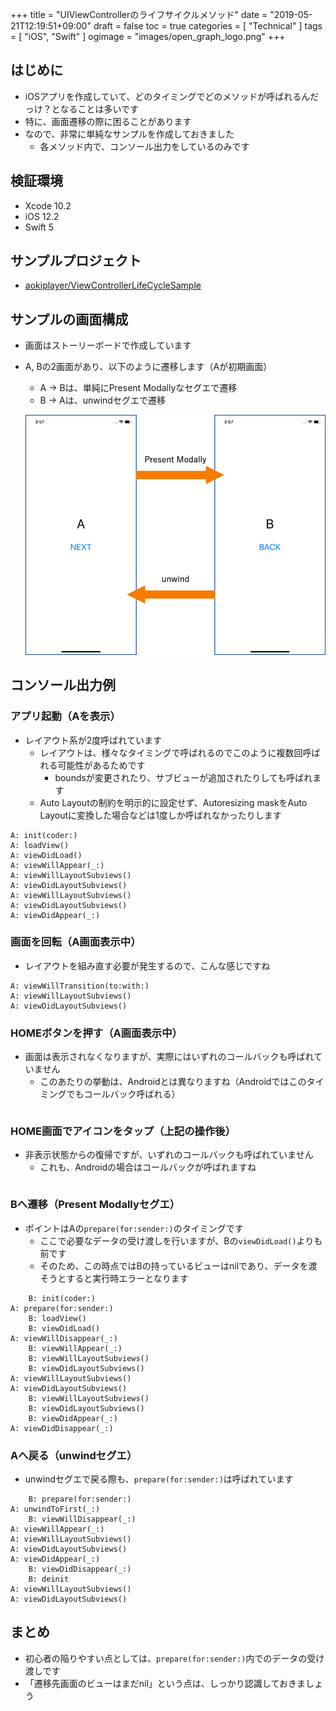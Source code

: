 +++
title = "UIViewControllerのライフサイクルメソッド"
date = "2019-05-21T12:19:51+09:00"
draft = false
toc = true
categories = [ "Technical" ]
tags = [ "iOS", "Swift" ]
ogimage = "images/open_graph_logo.png"
+++

## はじめに

- iOSアプリを作成していて、どのタイミングでどのメソッドが呼ばれるんだっけ？となることは多いです
- 特に、画面遷移の際に困ることがあります
- なので、非常に単純なサンプルを作成しておきました
    - 各メソッド内で、コンソール出力をしているのみです

## 検証環境

- Xcode 10.2
- iOS 12.2
- Swift 5

## サンプルプロジェクト

- [aokiplayer/ViewControllerLifeCycleSample](https://github.com/aokiplayer/ViewControllerLifeCycleSample)

## サンプルの画面構成

- 画面はストーリーボードで作成しています
- A, Bの2画面があり、以下のように遷移します（Aが初期画面）
    - A -> Bは、単純にPresent Modallyなセグエで遷移
    - B -> Aは、unwindセグエで遷移

    ![segue_image](/images/viewcontrollerlifecycle/vc_lifecycle_segue.png)

## コンソール出力例
### アプリ起動（Aを表示）
- レイアウト系が2度呼ばれています
    - レイアウトは、様々なタイミングで呼ばれるのでこのように複数回呼ばれる可能性があるためです
        - boundsが変更されたり、サブビューが追加されたりしても呼ばれます
    - Auto Layoutの制約を明示的に設定せず、Autoresizing maskをAuto Layoutに変換した場合などは1度しか呼ばれなかったりします

```console
A: init(coder:)
A: loadView()
A: viewDidLoad()
A: viewWillAppear(_:)
A: viewWillLayoutSubviews()
A: viewDidLayoutSubviews()
A: viewWillLayoutSubviews()
A: viewDidLayoutSubviews()
A: viewDidAppear(_:)
```

### 画面を回転（A画面表示中）
- レイアウトを組み直す必要が発生するので、こんな感じですね

```console
A: viewWillTransition(to:with:)
A: viewWillLayoutSubviews()
A: viewDidLayoutSubviews()
```

### HOMEボタンを押す（A画面表示中）
- 画面は表示されなくなりますが、実際にはいずれのコールバックも呼ばれていません
    - このあたりの挙動は、Androidとは異なりますね（Androidではこのタイミングでもコールバック呼ばれる）

```console
```

### HOME画面でアイコンをタップ（上記の操作後）
- 非表示状態からの復帰ですが、いずれのコールバックも呼ばれていません
    - これも、Androidの場合はコールバックが呼ばれますね

```console
```

### Bへ遷移（Present Modallyセグエ）
- ポイントはAの`prepare(for:sender:)`のタイミングです
    - ここで必要なデータの受け渡しを行いますが、Bの`viewDidLoad()`よりも前です
    - そのため、この時点ではBの持っているビューはnilであり、データを渡そうとすると実行時エラーとなります

```console
    B: init(coder:)
A: prepare(for:sender:)
    B: loadView()
    B: viewDidLoad()
A: viewWillDisappear(_:)
    B: viewWillAppear(_:)
    B: viewWillLayoutSubviews()
    B: viewDidLayoutSubviews()
A: viewWillLayoutSubviews()
A: viewDidLayoutSubviews()
    B: viewWillLayoutSubviews()
    B: viewDidLayoutSubviews()
    B: viewDidAppear(_:)
A: viewDidDisappear(_:)
```

### Aへ戻る（unwindセグエ）
- unwindセグエで戻る際も、`prepare(for:sender:)`は呼ばれています

```console
    B: prepare(for:sender:)
A: unwindToFirst(_:)
    B: viewWillDisappear(_:)
A: viewWillAppear(_:)
A: viewWillLayoutSubviews()
A: viewDidLayoutSubviews()
A: viewDidAppear(_:)
    B: viewDidDisappear(_:)
    B: deinit
A: viewWillLayoutSubviews()
A: viewDidLayoutSubviews()
```

## まとめ

- 初心者の陥りやすい点としては、`prepare(for:sender:)`内でのデータの受け渡しです
- 「遷移先画面のビューはまだnil」という点は、しっかり認識しておきましょう
